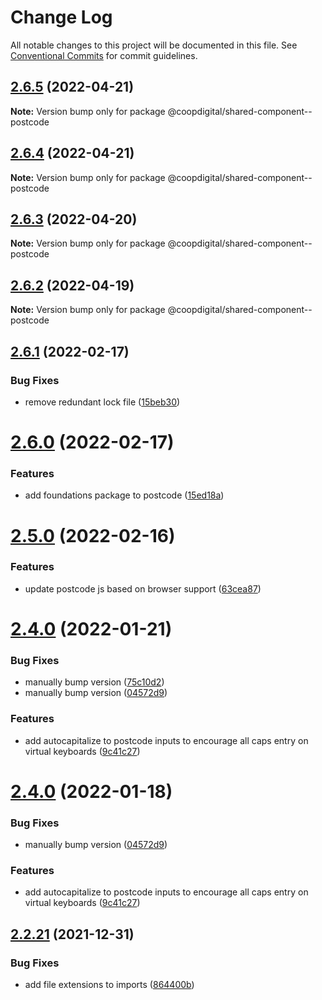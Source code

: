 # Change Log

All notable changes to this project will be documented in this file.
See [Conventional Commits](https://conventionalcommits.org) for commit guidelines.

## [2.6.5](https://github.com/coopdigital/coop-frontend/compare/@coopdigital/shared-component--postcode@2.6.4...@coopdigital/shared-component--postcode@2.6.5) (2022-04-21)

**Note:** Version bump only for package @coopdigital/shared-component--postcode





## [2.6.4](https://github.com/coopdigital/coop-frontend/compare/@coopdigital/shared-component--postcode@2.6.3...@coopdigital/shared-component--postcode@2.6.4) (2022-04-21)

**Note:** Version bump only for package @coopdigital/shared-component--postcode





## [2.6.3](https://github.com/coopdigital/coop-frontend/compare/@coopdigital/shared-component--postcode@2.6.2...@coopdigital/shared-component--postcode@2.6.3) (2022-04-20)

**Note:** Version bump only for package @coopdigital/shared-component--postcode





## [2.6.2](https://github.com/coopdigital/coop-frontend/compare/@coopdigital/shared-component--postcode@2.6.1...@coopdigital/shared-component--postcode@2.6.2) (2022-04-19)

**Note:** Version bump only for package @coopdigital/shared-component--postcode





## [2.6.1](https://github.com/coopdigital/coop-frontend/compare/@coopdigital/shared-component--postcode@2.6.0...@coopdigital/shared-component--postcode@2.6.1) (2022-02-17)


### Bug Fixes

* remove redundant lock file ([15beb30](https://github.com/coopdigital/coop-frontend/commit/15beb308b22983e6151cd28df99ff70359534cd4))





# [2.6.0](https://github.com/coopdigital/coop-frontend/compare/@coopdigital/shared-component--postcode@2.5.0...@coopdigital/shared-component--postcode@2.6.0) (2022-02-17)


### Features

* add foundations package to postcode ([15ed18a](https://github.com/coopdigital/coop-frontend/commit/15ed18afcaa392941fbbb3bc679ed9e96234ee4f))





# [2.5.0](https://github.com/coopdigital/coop-frontend/compare/@coopdigital/shared-component--postcode@2.4.0...@coopdigital/shared-component--postcode@2.5.0) (2022-02-16)


### Features

* update postcode js based on browser support ([63cea87](https://github.com/coopdigital/coop-frontend/commit/63cea87fe696daa92fd579371dbab4e512310111))





# [2.4.0](https://github.com/coopdigital/coop-frontend/compare/@coopdigital/shared-component--postcode@2.2.21...@coopdigital/shared-component--postcode@2.4.0) (2022-01-21)


### Bug Fixes

* manually bump version ([75c10d2](https://github.com/coopdigital/coop-frontend/commit/75c10d2d1032d18d468c4ee8a0f6a43ea101623b))
* manually bump version ([04572d9](https://github.com/coopdigital/coop-frontend/commit/04572d9cb12fbc23c3f89509d3550a0be921c4b7))


### Features

* add autocapitalize to postcode inputs to encourage all caps entry on virtual keyboards ([9c41c27](https://github.com/coopdigital/coop-frontend/commit/9c41c27c586944f9d593ed1169d8aa55194d7a97))





# [2.4.0](https://github.com/coopdigital/coop-frontend/compare/@coopdigital/shared-component--postcode@2.2.21...@coopdigital/shared-component--postcode@2.4.0) (2022-01-18)


### Bug Fixes

* manually bump version ([04572d9](https://github.com/coopdigital/coop-frontend/commit/04572d9cb12fbc23c3f89509d3550a0be921c4b7))


### Features

* add autocapitalize to postcode inputs to encourage all caps entry on virtual keyboards ([9c41c27](https://github.com/coopdigital/coop-frontend/commit/9c41c27c586944f9d593ed1169d8aa55194d7a97))





## [2.2.21](https://github.com/coopdigital/coop-frontend/compare/@coopdigital/shared-component--postcode@2.2.20...@coopdigital/shared-component--postcode@2.2.21) (2021-12-31)


### Bug Fixes

* add file extensions to imports ([864400b](https://github.com/coopdigital/coop-frontend/commit/864400b47670a8103c7f04a7ef8fbb013a13891e))
